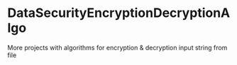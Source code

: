 # DataSecurityEncryptionDecryptionAlgo
More projects with algorithms for encryption &amp; decryption input string from file

